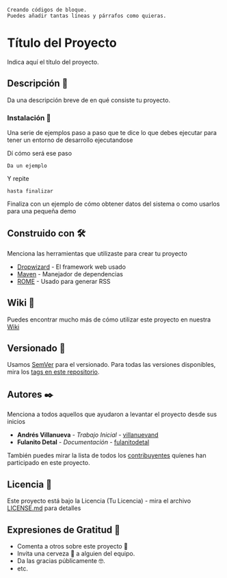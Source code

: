 ~~~
Creando códigos de bloque.
Puedes añadir tantas líneas y párrafos como quieras.  
~~~

# Título del Proyecto

Indica aquí el título del proyecto.

## Descripción 🚀

Da una descripción breve de en qué consiste tu proyecto.


### Instalación 🔧

Una serie de ejemplos paso a paso que te dice lo que debes ejecutar para tener un entorno de desarrollo ejecutandose

Dí cómo será ese paso

```
Da un ejemplo
```

Y repite

```
hasta finalizar
```

Finaliza con un ejemplo de cómo obtener datos del sistema o como usarlos para una pequeña demo


## Construido con 🛠️

Menciona las herramientas que utilizaste para crear tu proyecto

* [Dropwizard](http://www.dropwizard.io/1.0.2/docs/) - El framework web usado
* [Maven](https://maven.apache.org/) - Manejador de dependencias
* [ROME](https://rometools.github.io/rome/) - Usado para generar RSS


## Wiki 📖

Puedes encontrar mucho más de cómo utilizar este proyecto en nuestra [Wiki](https://github.com/tu/proyecto/wiki)

## Versionado 📌

Usamos [SemVer](http://semver.org/) para el versionado. Para todas las versiones disponibles, mira los [tags en este repositorio](https://github.com/tu/proyecto/tags).

## Autores ✒️

Menciona a todos aquellos que ayudaron a levantar el proyecto desde sus inicios

* **Andrés Villanueva** - *Trabajo Inicial* - [villanuevand](https://github.com/villanuevand)
* **Fulanito Detal** - *Documentación* - [fulanitodetal](#fulanito-de-tal)

También puedes mirar la lista de todos los [contribuyentes](https://github.com/your/project/contributors) quíenes han participado en este proyecto. 

## Licencia 📄

Este proyecto está bajo la Licencia (Tu Licencia) - mira el archivo [LICENSE.md](LICENSE.md) para detalles

## Expresiones de Gratitud 🎁

* Comenta a otros sobre este proyecto 📢
* Invita una cerveza 🍺 a alguien del equipo. 
* Da las gracias públicamente 🤓.
* etc.
